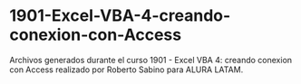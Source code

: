 # 1901-Excel-VBA-4-creando-conexion-con-Access
Archivos generados durante el curso 1901 - Excel VBA 4: creando conexion con Access realizado por Roberto Sabino para ALURA LATAM.
